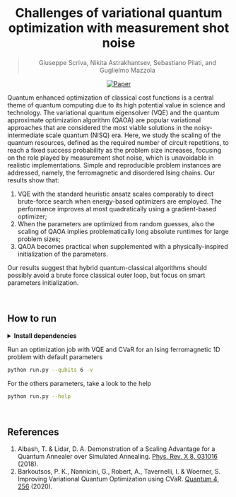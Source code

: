 <div align="center">

# Challenges of variational quantum optimization with measurement shot noise

> Giuseppe Scriva, Nikita Astrakhantsev, Sebastiano Pilati, and Guglielmo Mazzola

[![Paper](http://img.shields.io/badge/paper-arXiv%202308.00044-B31B1B.svg)](https://arxiv.org/abs/2308.00044)

</div>

Quantum enhanced optimization of classical cost functions is a central theme of quantum computing due to its high potential value in science and technology.
The variational quantum eigensolver (VQE) and the quantum approximate optimization algorithm (QAOA) are popular variational approaches that are considered the most viable solutions in the noisy-intermediate scale quantum (NISQ) era.
Here, we study the scaling of the quantum resources, defined as the required number of circuit repetitions, to reach a fixed success probability as the problem size increases, focusing on the role played by measurement shot noise, which is unavoidable in realistic implementations.
Simple and reproducible problem instances are addressed, namely, the ferromagnetic and disordered Ising chains. 
Our results show that: 
1. VQE with the standard heuristic ansatz scales comparably to direct brute-force search when energy-based optimizers are employed. The performance improves at most quadratically using a gradient-based optimizer;
2. When the parameters are optimized from random guesses, also the scaling of QAOA implies problematically long absolute runtimes for large problem sizes;
3. QAOA becomes practical when supplemented with a physically-inspired initialization of the parameters.

Our results suggest that hybrid quantum-classical algorithms should possibly avoid a brute force classical outer loop, but focus on smart parameters initialization.

<br>

## How to run

<details>
<summary><b>Install dependencies</b></summary>

```bash
# clone project
git clone https://github.com/gscriva/cvar-opt
cd cvar-opt

# [OPTIONAL] create conda environment
conda create -n myenv python=3.10
conda activate myenv

# install requirements
pip install -r requirements.txt
```
</details>

Run an optimization job with VQE and CVaR for an Ising ferromagnetic 1D problem with default parameters
```bash
python run.py --qubits 6 -v
```

For the others parameters, take a look to the help
```bash
python run.py --help
```

<br>


## References

1. Albash, T. & Lidar, D. A. Demonstration of a Scaling Advantage for a Quantum Annealer over Simulated Annealing. [Phys. Rev. X 8, 031016](https://doi.org/10.1103/PhysRevX.8.031016) (2018).
2. Barkoutsos, P. K., Nannicini, G., Robert, A., Tavernelli, I. & Woerner, S. Improving Variational Quantum Optimization using CVaR. [Quantum 4, 256](https://doi.org/10.22331/q-2020-04-20-256) (2020).

<br>
